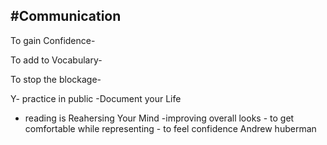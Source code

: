 #Communication
---

To gain Confidence-

To add to Vocabulary-

To stop the blockage-



Y- practice in public
-Document your Life
- reading is Reahersing Your Mind
-improving overall looks - to get comfortable while representing  - to feel confidence
Andrew huberman